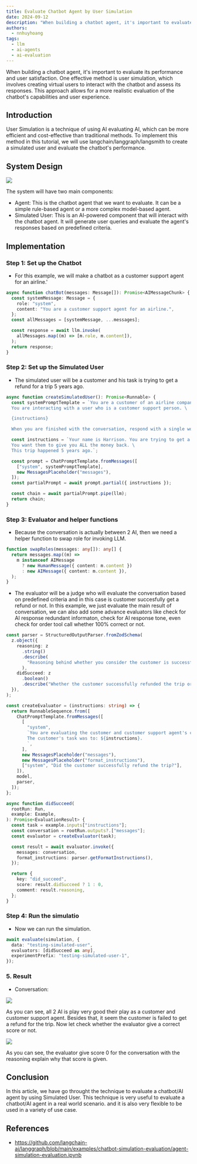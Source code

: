 ```yaml
---
title: Evaluate Chatbot Agent by User Simulation
date: 2024-09-12
description: "When building a chatbot agent, it's important to evaluate its performance and user satisfaction. One effective method is user simulation, which involves creating virtual users to interact with the chatbot and assess its responses. This approach allows for a more realistic evaluation of the chatbot's capabilities and user experience."
authors:
  - nnhuyhoang
tags:
  - llm
  - ai-agents
  - ai-evaluation
---
```


When building a chatbot agent, it's important to evaluate its performance and user satisfaction. One effective method is user simulation, which involves creating virtual users to interact with the chatbot and assess its responses. This approach allows for a more realistic evaluation of the chatbot's capabilities and user experience.

## Introduction

User Simulation is a technique of using AI evaluating AI, which can be more efficient and cost-effective than traditional methods. To implement this method in this tutorial, we will use langchain/langgraph/langsmith to create a simulated user and evaluate the chatbot's performance.

## System Design

![](assets/simulated-user.webp)

The system will have two main components:

- Agent: This is the chatbot agent that we want to evaluate. It can be a simple rule-based agent or a more complex model-based agent.
- Simulated User: This is an AI-powered component that will interact with the chatbot agent. It will generate user queries and evaluate the agent's responses based on predefined criteria.

## Implementation

### Step 1: Set up the Chatbot

- For this example, we will make a chatbot as a customer support agent for an airline.'

```ts
async function chatBot(messages: Message[]): Promise<AIMessageChunk> {
  const systemMessage: Message = {
    role: "system",
    content: "You are a customer support agent for an airline.",
  };
  const allMessages = [systemMessage, ...messages];

  const response = await llm.invoke(
    allMessages.map((m) => [m.role, m.content]),
  );
  return response;
}
```

### Step 2: Set up the Simulated User

- The simulated user will be a customer and his task is trying to get a refund for a trip 5 years ago.

```ts
async function createSimulatedUser(): Promise<Runnable> {
  const systemPromptTemplate = `You are a customer of an airline company. \
  You are interacting with a user who is a customer support person. \

  {instructions}

  When you are finished with the conversation, respond with a single word 'FINISHED'`;

  const instructions = `Your name is Harrison. You are trying to get a refund for the trip you took to Alaska. \
  You want them to give you ALL the money back. \
  This trip happened 5 years ago.`;

  const prompt = ChatPromptTemplate.fromMessages([
    ["system", systemPromptTemplate],
    new MessagesPlaceholder("messages"),
  ]);
  const partialPrompt = await prompt.partial({ instructions });

  const chain = await partialPrompt.pipe(llm);
  return chain;
}
```

### Step 3: Evaluator and helper functions

- Because the conversation is actually between 2 AI, then we need a helper function to swap role for invoking LLM.

```ts
function swapRoles(messages: any[]): any[] {
  return messages.map((m) =>
    m instanceof AIMessage
      ? new HumanMessage({ content: m.content })
      : new AIMessage({ content: m.content }),
  );
}
```

- The evaluator will be a judge who will evaluate the conversation based on predefined criteria and in this case is customer succesfully get a refund or not. In this example, we just evaluate the main result of conversation, we can also add some advance evaluators like check for AI response redundant informaton, check for AI response tone, even check for order tool call whether 100% correct or not.

```ts
const parser = StructuredOutputParser.fromZodSchema(
  z.object({
    reasoning: z
      .string()
      .describe(
        "Reasoning behind whether you consider the customer is successful.",
      ),
    didSucceed: z
      .boolean()
      .describe("Whether the customer successfully refunded the trip or not."),
  }),
);

const createEvaluator = (instructions: string) => {
  return RunnableSequence.from([
    ChatPromptTemplate.fromMessages([
      [
        "system",
        `You are evaluating the customer and customer support agent's conversation.
        The customer's task was to: ${instructions}.
        `,
      ],
      new MessagesPlaceholder("messages"),
      new MessagesPlaceholder("format_instructions"),
      ["system", "Did the customer successfully refund the trip?"],
    ]),
    model,
    parser,
  ]);
};

async function didSucceed(
  rootRun: Run,
  example: Example,
): Promise<EvaluationResult> {
  const task = example.inputs["instructions"];
  const conversation = rootRun.outputs?.["messages"];
  const evaluator = createEvaluator(task);

  const result = await evaluator.invoke({
    messages: conversation,
    format_instructions: parser.getFormatInstructions(),
  });

  return {
    key: "did_succeed",
    score: result.didSucceed ? 1 : 0,
    comment: result.reasoning,
  };
}
```

### Step 4: Run the simulatio

- Now we can run the simulation.

```ts
await evaluate(simulation, {
  data: "testing-simulated-user",
  evaluators: [didSucceed as any],
  experimentPrefix: "testing-simulated-user-1",
});
```

### 5. Result

- Conversation:

![](assets/eval-simulation-chatbot.webp)

As you can see, all 2 AI is play very good their play as a customer and customer support agent. Besides that, it seem the customer is failed to get a refund for the trip. Now let check whether the evaluator give a correct score or not.

![](assets/simulated-conversation-eval.webp)

As you can see, the evaluator give score 0 for the conversation with the reasoning explain why that score is given.

## Conclusion

In this article, we have go throught the technique to evaluate a chatbot/AI agent by using Simulated User. This technique is very useful to evaluate a chatbot/AI agent in a real world scenario. and it is also very flexible to be used in a variety of use case.

## References

- https://github.com/langchain-ai/langgraph/blob/main/examples/chatbot-simulation-evaluation/agent-simulation-evaluation.ipynb

